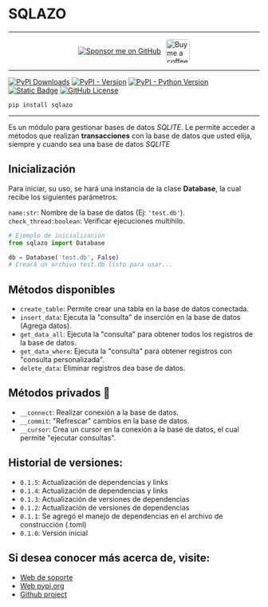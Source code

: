 # SQLAZO

---

<div style="display: flex; align-items: center; justify-content: center; margin: 10px 0; gap: 10px; max-height: 48px; height: 48px;">
  <a href="https://github.com/sponsors/tutosrive" target="_blank">
  <img src="https://img.shields.io/badge/Sponsor-%F0%9F%92%96%20tutosrive-orange?style=for-the-badge&logo=github" alt="Sponsor me on GitHub">
</a>
  <a href="https://www.buymeacoffee.com/tutosrive">
    <img 
      src="https://img.buymeacoffee.com/button-api/?text=Buy me a coffee&emoji=☕&slug=tutosrive&button_colour=FFDD00&font_colour=000000&font_family=Cookie&outline_colour=000000&coffee_colour=ffffff" 
      style="height: 48px; width: auto; object-fit: contain; border-radius: 6px;" 
      alt="Buy me a coffee button">
  </a>
</div>

---

  <!-- Badges -->
  <div>
<!-- Total downloads -->
    <a href="https://pepy.tech/projects/sqlazo"><img src="https://static.pepy.tech/badge/sqlazo" alt="PyPI Downloads"></a>
<!-- Versión actual -->
    <a href="https://pypi.org/project/sqlazo/"><img alt="PyPI - Version" src="https://img.shields.io/pypi/v/sqlazo?label=sqlazo"></a>
<!-- Python versions supported -->
    <a href="https://python.org/"><img alt="PyPI - Python Version" src="https://img.shields.io/pypi/pyversions/sqlazo"></a> 
<!-- Author -->
    <a href="https://github.com/tutosrive"><img alt="Static Badge" src="https://img.shields.io/badge/Tutos%20Rive-Author-brightgreen"></a>
<!-- Licencia -->
    <a href="https://raw.githubusercontent.com/tutosrive/sqlazo/main/LICENSE"><img alt="GitHub License" src="https://img.shields.io/github/license/tutosrive/sqlazo"></a>
  </div>

```shell
pip install sqlazo
```
---

Es un módulo para gestionar bases de datos _SQLITE_. Le permite acceder a métodos que realizan **transacciones** con la base de datos que usted elija, siempre y cuando sea una base de datos _SQLITE_

## Inicialización

Para iniciar, su uso, se hará una instancia de la clase **Database**, la cual recibe los siguientes parámetros:

`name:str`: Nombre de la base de datos (Ej: `'test.db'`).
`check_thread:boolean`: Verificar ejecuciones multihilo.

```py
# Ejemplo de inicialización
from sqlazo import Database

db = Database('test.db', False)
# Creará un archivo test.db listo para usar...
```

## Métodos disponibles

- `create_table`: Permite crear una tabla en la base de datos conectada.
- `insert_data`: Ejecuta la "consulta" de inserción en la base de datos (Agrega datos).
- `get_data_all`: Ejecuta la "consulta" para obtener todos los registros de la base de datos.
- `get_data_where`: Ejecuta la "consulta" para obtener registros con "consulta personalizada".
- `delete_data`: Eliminar registros dea base de datos.

## Métodos privados 🔏
- `__connect`: Realizar conexión a la base de datos.
- `__commit`: "Refrescar" cambios en la base de datos.
- `__cursor`: Crea un cursor en la conexión a la base de datos, el cual permite "ejecutar consultas".

## Historial de versiones:
- `0.1.5`: Actualización de dependencias y links
- `0.1.4`: Actualización de dependencias y links
- `0.1.3`: Actualización de versiones de dependencias
- `0.1.2`: Actualización de versiones de dependencias
- `0.1.1`: Se agregó el manejo de dependencias en el archivo de construcción (.toml)
- `0.1.0`: Versión inicial

## Si desea conocer más acerca de, visite:
- [Web de soporte](https://tutosrive.github.io/sqlazo/)
- [Web pypi.org](https://pypi.org/project/sqlazo/)
- [Github project](https://github.com/tutosrive/sqlazo/)
